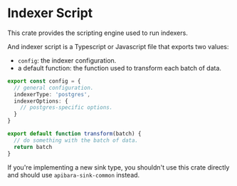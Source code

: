 # Indexer Script

This crate provides the scripting engine used to run indexers.

And indexer script is a Typescript or Javascript file that exports two values:

 - `config`: the indexer configuration.
 - a default function: the function used to transform each batch of data.


```ts
export const config = {
  // general configuration.
  indexerType: 'postgres',
  indexerOptions: {
    // postgres-specific options.
  }
}

export default function transform(batch) {
  // do something with the batch of data.
  return batch
}
```

If you're implementing a new sink type, you shouldn't use this crate directly
and should use `apibara-sink-common` instead.
